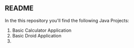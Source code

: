 ## README

In the this repository you'll find the following Java Projects:

1.  Basic Calculator Application
2.  Basic Droid Application
3.  